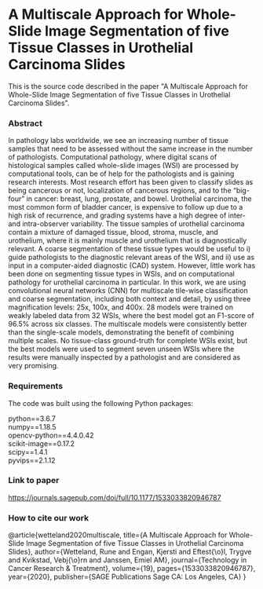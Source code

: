 # A Multiscale Approach for Whole-Slide Image Segmentation of five Tissue Classes in Urothelial Carcinoma Slides

This is the source code described in the paper "A Multiscale Approach for Whole-Slide Image Segmentation of five Tissue Classes in Urothelial Carcinoma Slides".

### Abstract
In pathology labs worldwide, we see an increasing number of tissue samples that need to be assessed without the same increase in the number of pathologists. Computational pathology, where digital scans of histological samples called whole-slide images (WSI) are processed by computational tools, can be of help for the pathologists and is gaining research interests. Most research effort has been given to classify slides as being cancerous or not, localization of cancerous regions, and to the “big-four” in cancer: breast, lung, prostate, and bowel. Urothelial carcinoma, the most common form of bladder cancer, is expensive to follow up due to a high risk of recurrence, and grading systems have a high degree of inter- and intra-observer variability. The tissue samples of urothelial carcinoma contain a mixture of damaged tissue, blood, stroma, muscle, and urothelium, where it is mainly muscle and urothelium that is diagnostically relevant. A coarse segmentation of these tissue types would be useful to i) guide pathologists to the diagnostic relevant areas of the WSI, and ii) use as input in a computer-aided diagnostic (CAD) system. However, little work has been done on segmenting tissue types in WSIs, and on computational pathology for urothelial carcinoma in particular. In this work, we are using convolutional neural networks (CNN) for multiscale tile-wise classification and coarse segmentation, including both context and detail, by using three magnification levels: 25x, 100x, and 400x. 28 models were trained on weakly labeled data from 32 WSIs, where the best model got an F1-score of 96.5% across six classes. The multiscale models were consistently better than the single-scale models, demonstrating the benefit of combining multiple scales. No tissue-class ground-truth for complete WSIs exist, but the best models were used to segment seven unseen WSIs where the results were manually inspected by a pathologist and are considered as very promising.

<!-- ![alt text](images/wsi_example.png?raw=true) -->

### Requirements

The code was built using the following Python packages:

python==3.6.7  
numpy==1.18.5  
opencv-python==4.4.0.42  
scikit-image==0.17.2  
scipy==1.4.1  
pyvips==2.1.12  

### Link to paper
https://journals.sagepub.com/doi/full/10.1177/1533033820946787

### How to cite our work
@article{wetteland2020multiscale,
  title={A Multiscale Approach for Whole-Slide Image Segmentation of five Tissue Classes in Urothelial Carcinoma Slides},
  author={Wetteland, Rune and Engan, Kjersti and Eftest{\o}l, Trygve and Kvikstad, Vebj{\o}rn and Janssen, Emiel AM},
  journal={Technology in Cancer Research \& Treatment},
  volume={19},
  pages={1533033820946787},
  year={2020},
  publisher={SAGE Publications Sage CA: Los Angeles, CA}
}
